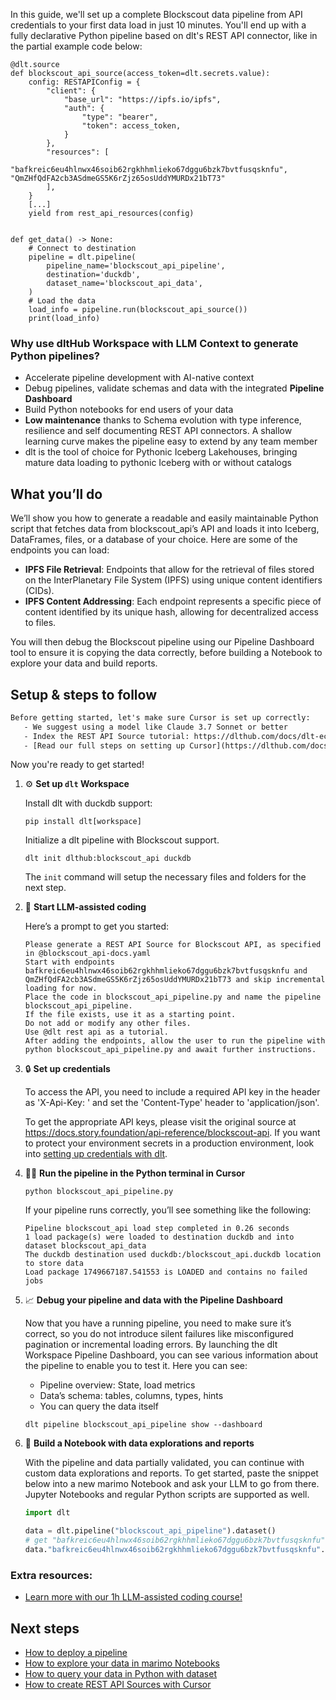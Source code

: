 In this guide, we'll set up a complete Blockscout data pipeline from API credentials to your first data load in just 10 minutes. You'll end up with a fully declarative Python pipeline based on dlt's REST API connector, like in the partial example code below:

```python-outcome
@dlt.source
def blockscout_api_source(access_token=dlt.secrets.value):
    config: RESTAPIConfig = {
        "client": {
            "base_url": "https://ipfs.io/ipfs",
            "auth": {
                "type": "bearer",
                "token": access_token,
            }
        },
        "resources": [
            "bafkreic6eu4hlnwx46soib62rgkhhmlieko67dggu6bzk7bvtfusqsknfu", "QmZHfQdFA2cb3ASdmeGS5K6rZjz65osUddYMURDx21bT73"
        ],
    }
    [...]
    yield from rest_api_resources(config)


def get_data() -> None:
    # Connect to destination
    pipeline = dlt.pipeline(
        pipeline_name='blockscout_api_pipeline',
        destination='duckdb',
        dataset_name='blockscout_api_data', 
    )
    # Load the data
    load_info = pipeline.run(blockscout_api_source())
    print(load_info) 
```

### Why use dltHub Workspace with LLM Context to generate Python pipelines?

- Accelerate pipeline development with AI-native context
- Debug pipelines, validate schemas and data with the integrated **Pipeline Dashboard**
- Build Python notebooks for end users of your data
- **Low maintenance** thanks to Schema evolution with type inference, resilience and self documenting REST API connectors. A shallow learning curve makes the pipeline easy to extend by any team member
- dlt is the tool of choice for Pythonic Iceberg Lakehouses, bringing mature data loading to pythonic Iceberg with or without catalogs

## What you’ll do

We’ll show you how to generate a readable and easily maintainable Python script that fetches data from blockscout_api’s API and loads it into Iceberg, DataFrames, files, or a database of your choice. Here are some of the endpoints you can load:

- **IPFS File Retrieval**: Endpoints that allow for the retrieval of files stored on the InterPlanetary File System (IPFS) using unique content identifiers (CIDs).
- **IPFS Content Addressing**: Each endpoint represents a specific piece of content identified by its unique hash, allowing for decentralized access to files.

You will then debug the Blockscout pipeline using our Pipeline Dashboard tool to ensure it is copying the data correctly, before building a Notebook to explore your data and build reports.

## Setup & steps to follow

```default
Before getting started, let's make sure Cursor is set up correctly:
   - We suggest using a model like Claude 3.7 Sonnet or better
   - Index the REST API Source tutorial: https://dlthub.com/docs/dlt-ecosystem/verified-sources/rest_api/ and add it to context as **@dlt rest api**
   - [Read our full steps on setting up Cursor](https://dlthub.com/docs/dlt-ecosystem/llm-tooling/cursor-restapi#23-configuring-cursor-with-documentation)
```

Now you're ready to get started!

1. ⚙️ **Set up `dlt` Workspace**
    
    Install dlt with duckdb support:
    ```shell
    pip install dlt[workspace]
    ```

    Initialize a dlt pipeline with Blockscout support.
    ```shell
    dlt init dlthub:blockscout_api duckdb
    ```

    The `init` command will setup the necessary files and folders for the next step.
    
2. 🤠 **Start LLM-assisted coding**
    
    Here’s a prompt to get you started:
    
    ```prompt
    Please generate a REST API Source for Blockscout API, as specified in @blockscout_api-docs.yaml 
    Start with endpoints bafkreic6eu4hlnwx46soib62rgkhhmlieko67dggu6bzk7bvtfusqsknfu and QmZHfQdFA2cb3ASdmeGS5K6rZjz65osUddYMURDx21bT73 and skip incremental loading for now. 
    Place the code in blockscout_api_pipeline.py and name the pipeline blockscout_api_pipeline. 
    If the file exists, use it as a starting point. 
    Do not add or modify any other files. 
    Use @dlt rest api as a tutorial. 
    After adding the endpoints, allow the user to run the pipeline with python blockscout_api_pipeline.py and await further instructions.
    ```

    
3. 🔒 **Set up credentials** 
    
    To access the API, you need to include a required API key in the header as 'X-Api-Key: <api-key>' and set the 'Content-Type' header to 'application/json'.
    
    To get the appropriate API keys, please visit the original source at https://docs.story.foundation/api-reference/blockscout-api.
    If you want to protect your environment secrets in a production environment, look into [setting up credentials with dlt](https://dlthub.com/docs/walkthroughs/add_credentials).
    
4. 🏃‍♀️ **Run the pipeline in the Python terminal in Cursor**
    
    ```shell
    python blockscout_api_pipeline.py
    ```
    
    If your pipeline runs correctly, you’ll see something like the following:
    
    ```shell
    Pipeline blockscout_api load step completed in 0.26 seconds
    1 load package(s) were loaded to destination duckdb and into dataset blockscout_api_data
    The duckdb destination used duckdb:/blockscout_api.duckdb location to store data
    Load package 1749667187.541553 is LOADED and contains no failed jobs
    ```
    
5. 📈 **Debug your pipeline and data with the Pipeline Dashboard**

    Now that you have a running pipeline, you need to make sure it’s correct, so you do not introduce silent failures like misconfigured pagination or incremental loading errors. By launching the dlt Workspace Pipeline Dashboard, you can see various information about the pipeline to enable you to test it. Here you can see:
    - Pipeline overview: State, load metrics
    - Data’s schema: tables, columns, types, hints
    - You can query the data itself
    
    ```shell
    dlt pipeline blockscout_api_pipeline show --dashboard
    ```
    
6. 🐍 **Build a Notebook with data explorations and reports**

    With the pipeline and data partially validated, you can continue with custom data explorations and reports. To get started, paste the snippet below into a new marimo Notebook and ask your LLM to go from there. Jupyter Notebooks and regular Python scripts are supported as well.

    
    ```python
    import dlt

   data = dlt.pipeline("blockscout_api_pipeline").dataset()
   # get "bafkreic6eu4hlnwx46soib62rgkhhmlieko67dggu6bzk7bvtfusqsknfu" table as Pandas frame
   data."bafkreic6eu4hlnwx46soib62rgkhhmlieko67dggu6bzk7bvtfusqsknfu".df().head()
    ```

### Extra resources:

- [Learn more with our 1h LLM-assisted coding course!](https://www.youtube.com/watch?v=GGid70rnJuM)

## Next steps

- [How to deploy a pipeline](https://dlthub.com/docs/walkthroughs/deploy-a-pipeline)
- [How to explore your data in marimo Notebooks](https://dlthub.com/docs/general-usage/dataset-access/marimo)
- [How to query your data in Python with dataset](https://dlthub.com/docs/general-usage/dataset-access/dataset)
- [How to create REST API Sources with Cursor](https://dlthub.com/docs/dlt-ecosystem/llm-tooling/cursor-restapi)